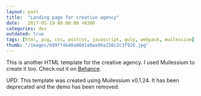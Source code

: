 ```yaml
---
layout: post
title:  "Landing page for creative agency"
date:   2017-05-19 00:00:00 +0300
categories: dev
outdated: true
tags: [html, pug, css, postcss, javascript, gulp, webpack, muilessium]
thumb: "/images/b99ff4b48a0841a9aa99a156c2c3f916.jpg"
---
```


This is another HTML template for the creative agency. I used Muilessium to create it too. Check out it on <a href='https://www.behance.net/gallery/53159521/Landing-page-for-creative-agency'>Behance</a>.

UPD: This template was created using Muilessium v0.1.24. It has been deprecated and the demo has been removed.

